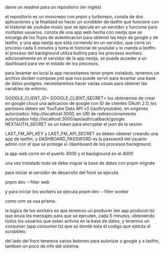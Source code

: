 dame un readme para un repositorio (en ingles)

el repositorio es un monorepo con pnpm y turborepo, consta de dos aplicaciones y la finalidad es hacer un scrobbler de lastfm que funcione con el historial de youtube music que se ejecute en un servidor y funcione para multiples usuarios. consta de una app web hecha con nextjs que se encarga de los flujos de autenticacion para obtener las keys de google y de lastfm, y una app nextjs que esta corriendo en un servidor, que corre un proceso cada 5 minutos y toma el historial de youtube y lo manda a lastfm. el proceso del background utiliza bullmq para los procesos workers. adicionalmente en el servidor de la app nestjs, se puede acceder a un dashboard para ver el estado de los procesos.

para levantar en local la app necesitamos tener pnpm instalado, tenemos un archivo docker-compose.yml que nos puede servir para levantar una base de datos postgres. necesitaremos hacer varias cosas para obtener las variables de entorno.

GOOGLE_CLIENT_ID=
GOOGLE_CLIENT_SECRET=
los obtenemos de crear en google cloud una aplicacion de google con ID de clientes OAuth 2.0, los permisos deben ser YouTube Data API v3 (/auth/youtube), en origenes autorizados: http://localhost:3000, en URI de redireccionamiento autorizados http://localhost:3000/api/auth/callback/google
NEXTAUTH_SECRET es un token para encryptar el json de la sesion

LAST_FM_API_KEY y LAST_FM_API_SECRET se deben obtener creando una app de lastfm, y DASHBOARD_PASSWORD es la password del usuario admin con el que se protege el /dashboard de los procesos background.

la app web corre en el puerto 3000 y el background en el 4000

una vez instalado todo se debe migrar la base de datos con pnpm migrate

para iniciar el servidor de desarrollo del front se ejecuta

pnpm dev --filter web

y para iniciar los workers se ejecuta pnpm dev --filter worker

como orm se usa prisma.

la logica de los workers es que tenemos un producer (en app.producer.ts) que envia los mensajes para que se ejecuten, cada 5 minutos, obteniendo todos los usuarios que estan activos en la base de datos, y tenemos un consumer (app.consumer.ts) que es donde esta el codigo que ejetuta el scrobbleo.

del lado del front tenemos varios botones para autorizar a google y a lastfm, tambien un poco de info del sistema.
